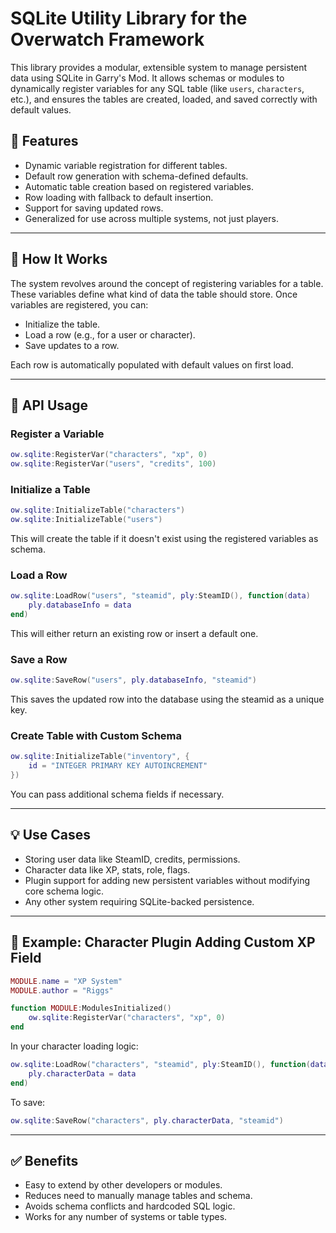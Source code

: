 # SQLite Utility Library for the Overwatch Framework

This library provides a modular, extensible system to manage persistent data using SQLite in Garry's Mod. It allows schemas or modules to dynamically register variables for any SQL table (like `users`, `characters`, etc.), and ensures the tables are created, loaded, and saved correctly with default values.

## 🌟 Features
- Dynamic variable registration for different tables.
- Default row generation with schema-defined defaults.
- Automatic table creation based on registered variables.
- Row loading with fallback to default insertion.
- Support for saving updated rows.
- Generalized for use across multiple systems, not just players.

---

## 🧠 How It Works
The system revolves around the concept of registering variables for a table. These variables define what kind of data the table should store. Once variables are registered, you can:

- Initialize the table.
- Load a row (e.g., for a user or character).
- Save updates to a row.

Each row is automatically populated with default values on first load.

---

## 🔧 API Usage

### Register a Variable
```lua
ow.sqlite:RegisterVar("characters", "xp", 0)
ow.sqlite:RegisterVar("users", "credits", 100)
```

### Initialize a Table
```lua
ow.sqlite:InitializeTable("characters")
ow.sqlite:InitializeTable("users")
```
This will create the table if it doesn't exist using the registered variables as schema.

### Load a Row
```lua
ow.sqlite:LoadRow("users", "steamid", ply:SteamID(), function(data)
    ply.databaseInfo = data
end)
```
This will either return an existing row or insert a default one.

### Save a Row
```lua
ow.sqlite:SaveRow("users", ply.databaseInfo, "steamid")
```
This saves the updated row into the database using the steamid as a unique key.

### Create Table with Custom Schema
```lua
ow.sqlite:InitializeTable("inventory", {
    id = "INTEGER PRIMARY KEY AUTOINCREMENT"
})
```
You can pass additional schema fields if necessary.

---

## 💡 Use Cases
- Storing user data like SteamID, credits, permissions.
- Character data like XP, stats, role, flags.
- Plugin support for adding new persistent variables without modifying core schema logic.
- Any other system requiring SQLite-backed persistence.

---

## 📁 Example: Character Plugin Adding Custom XP Field
```lua
MODULE.name = "XP System"
MODULE.author = "Riggs"

function MODULE:ModulesInitialized()
    ow.sqlite:RegisterVar("characters", "xp", 0)
end
```

In your character loading logic:
```lua
ow.sqlite:LoadRow("characters", "steamid", ply:SteamID(), function(data)
    ply.characterData = data
end)
```

To save:
```lua
ow.sqlite:SaveRow("characters", ply.characterData, "steamid")
```

---

## ✅ Benefits
- Easy to extend by other developers or modules.
- Reduces need to manually manage tables and schema.
- Avoids schema conflicts and hardcoded SQL logic.
- Works for any number of systems or table types.
